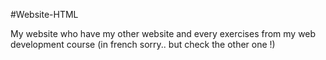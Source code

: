 #Website-HTML

My website who have my other website and every exercises from my web development course (in french sorry.. but check the other one !)
